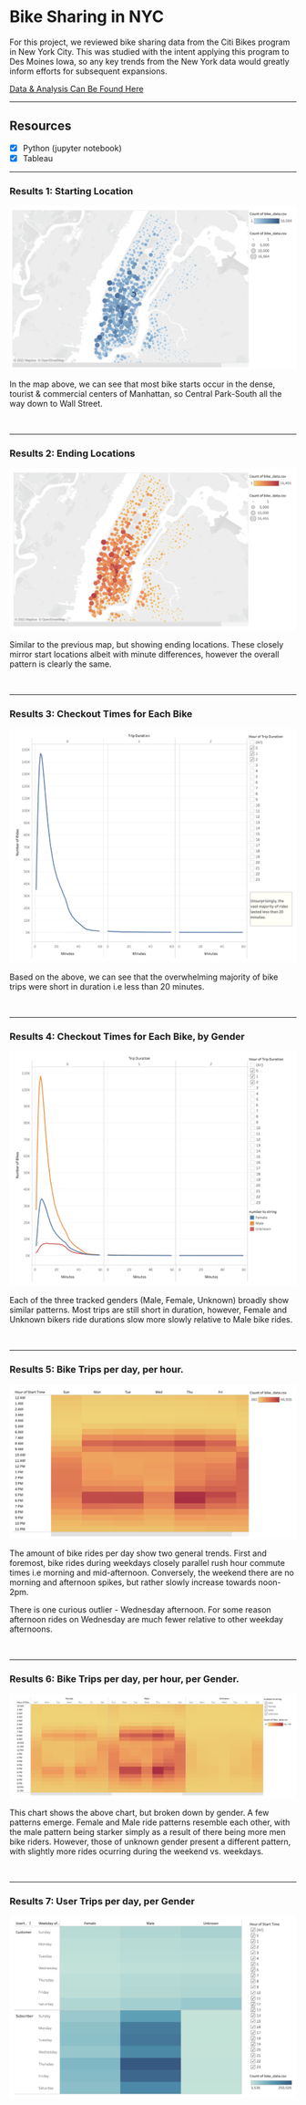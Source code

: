 # Bike Sharing in NYC

For this project, we reviewed bike sharing data from the Citi Bikes program in New York City. This was studied with the intent applying this program to Des Moines Iowa, so any key trends from the New York data would greatly inform efforts for subsequent expansions. 

[Data & Analysis Can Be Found Here](https://public.tableau.com/profile/carlos.jennings#!/vizhome/BikeSharingProject/Story1)

---
## Resources
- [x] Python (jupyter notebook)
- [x] Tableau

---

### Results 1: Starting Location

<img src="https://github.com/carlosjennings1991/bikesharing/blob/main/Starting_Location.png">

In the map above, we can see that most bike starts occur in the dense, tourist & commercial centers of Manhattan, so Central Park-South all the way down to Wall Street. 

<br>

---

### Results 2: Ending Locations

<img src="https://github.com/carlosjennings1991/bikesharing/blob/main/Ending_Locations.png">

Similar to the previous map, but showing ending locations. These closely mirror start locations albeit with minute differences, however the overall pattern is clearly the same. 

<br>

---

### Results 3: Checkout Times for Each Bike

<img src="https://github.com/carlosjennings1991/bikesharing/blob/main/Rides_By_Duration.png">

Based on the above, we can see that the overwhelming majority of bike trips were short in duration i.e less than 20 minutes. 

<br>

---

### Results 4: Checkout Times for Each Bike, by Gender

<img src="https://github.com/carlosjennings1991/bikesharing/blob/main/Rides_by_Bike_by_Gender.png">

Each of the three tracked genders (Male, Female, Unknown) broadly show similar patterns. Most trips are still short in duration, however, Female and Unknown bikers ride durations slow more slowly relative to Male bike rides. 

<br>

---

### Results 5: Bike Trips per day, per hour.

<img src="https://github.com/carlosjennings1991/bikesharing/blob/main/Bike_trips_per_day_per_hour.png">

The amount of bike rides per day show two general trends. First and foremost, bike rides during weekdays closely parallel rush hour commute times i.e morning and mid-afternoon. Conversely, the weekend there are no morning and afternoon spikes, but rather slowly increase towards noon-2pm. 

There is one curious outlier - Wednesday afternoon. For some reason afternoon rides on Wednesday are much fewer relative to other weekday afternoons. 

<br>

---

### Results 6: Bike Trips per day, per hour, per Gender.

<img src="https://github.com/carlosjennings1991/bikesharing/blob/main/ride_times_by_gender.png">

This chart shows the above chart, but broken down by gender. A few patterns emerge. Female and Male ride patterns resemble each other, with the male pattern being starker simply as a result of there being more men bike riders. However, those of unknown gender present a different pattern, with slightly more rides ocurring during the weekend vs. weekdays.

<br>

---

### Results 7: User Trips per day, per Gender

<img src="https://github.com/carlosjennings1991/bikesharing/blob/main/trips_by_gender_by_user_type.png">
